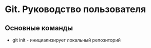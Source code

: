 # Git. Руководство пользователя
## Основные команды
* git init - инициализирует локальный репозиторий
